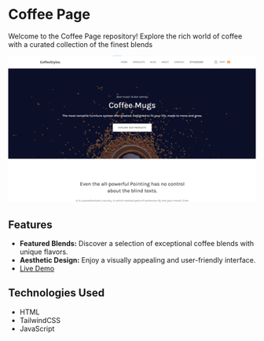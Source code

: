 # Coffee Page

Welcome to the Coffee Page repository! Explore the rich world of coffee with a curated collection of the finest blends

![Coffee Page Screenshot](public/img/demo-coffee.png)

## Features

- **Featured Blends:** Discover a selection of exceptional coffee blends with unique flavors.
- **Aesthetic Design:** Enjoy a visually appealing and user-friendly interface.
- [Live Demo](https://coffee-styles.netlify.app/)

## Technologies Used

- HTML
- TailwindCSS
- JavaScript

